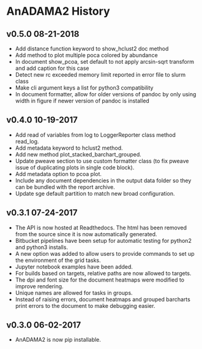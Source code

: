 
# AnADAMA2 History #

## v0.5.0 08-21-2018 ##

* Add distance function keyword to show_hclust2 doc method
* Add method to plot multiple poca colored by abundance
* In document show_pcoa, set default to not apply arcsin-sqrt transform and add caption for this case
* Detect new rc exceeded memory limit reported in error file to slurm class
* Make cli argument keys a list for python3 compatibility
* In document formatter, allow for older versions of pandoc by only using width in figure if newer version of pandoc is installed

## v0.4.0 10-19-2017 ##

* Add read of variables from log to LoggerReporter class method read_log.
* Add metadata keyword to hclust2 method.
* Add new method plot_stacked_barchart_grouped.
* Update pweave section to use custom formatter class (to fix pweave issue of duplicating plots in single code block).
* Add metadata option to pcoa plot.
* Include any document dependencies in the output data folder so they can be bundled with the report archive.
* Update sge default partition to match new broad configuration.

## v0.3.1 07-24-2017 ##

* The API is now hosted at Readthedocs. The html has been removed from the source since it is now automatically generated.
* Bitbucket pipelines have been setup for automatic testing for python2 and python3 installs.
* A new option was added to allow users to provide commands to set up the environment of the grid tasks.
* Jupyter notebook examples have been added.
* For builds based on targets, relative paths are now allowed to targets.
* The dpi and font size for the document heatmaps were modified to improve rendering.
* Unique names are allowed for tasks in groups.
* Instead of raising errors, document heatmaps and grouped barcharts print errors to the document to make debugging easier. 

## v0.3.0 06-02-2017 ##

* AnADAMA2 is now pip installable. 

